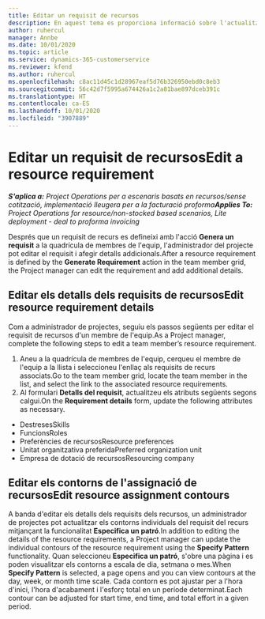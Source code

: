 ```yaml
---
title: Editar un requisit de recursos
description: En aquest tema es proporciona informació sobre l'actualització de la informació dels requisits dels recursos.
author: ruhercul
manager: Annbe
ms.date: 10/01/2020
ms.topic: article
ms.service: dynamics-365-customerservice
ms.reviewer: kfend
ms.author: ruhercul
ms.openlocfilehash: c8ac11d45c1d28967eaf5d76b326950ebd0c8eb3
ms.sourcegitcommit: 56c42d7f5995a674426a1c2a81bae897dceb391c
ms.translationtype: HT
ms.contentlocale: ca-ES
ms.lasthandoff: 10/01/2020
ms.locfileid: "3907889"
---
```

# <a name="edit-a-resource-requirement"></a><span data-ttu-id="19059-103">Editar un requisit de recursos</span><span class="sxs-lookup"><span data-stu-id="19059-103">Edit a resource requirement</span></span>

<span data-ttu-id="19059-104">_**S'aplica a:** Project Operations per a escenaris basats en recursos/sense cotització, implementació lleugera per a la facturació proforma_</span><span class="sxs-lookup"><span data-stu-id="19059-104">_**Applies To:** Project Operations for resource/non-stocked based scenarios, Lite deployment - deal to proforma invoicing_</span></span>

<span data-ttu-id="19059-105">Després que un requisit de recurs es defineixi amb l'acció **Genera un requisit** a la quadrícula de membres de l'equip, l'administrador del projecte pot editar el requisit i afegir detalls addicionals.</span><span class="sxs-lookup"><span data-stu-id="19059-105">After a resource requirement is defined by the **Generate Requirement** action in the team member grid, the Project manager can edit the requirement and add additional details.</span></span>

## <a name="edit-resource-requirement-details"></a><span data-ttu-id="19059-106">Editar els detalls dels requisits de recursos</span><span class="sxs-lookup"><span data-stu-id="19059-106">Edit resource requirement details</span></span>

<span data-ttu-id="19059-107">Com a administrador de projectes, seguiu els passos següents per editar el requisit de recursos d'un membre de l'equip.</span><span class="sxs-lookup"><span data-stu-id="19059-107">As a Project manager, complete the following steps to edit a team member’s resource requirement.</span></span>

1. <span data-ttu-id="19059-108">Aneu a la quadrícula de membres de l'equip, cerqueu el membre de l'equip a la llista i seleccioneu l'enllaç als requisits de recurs associats.</span><span class="sxs-lookup"><span data-stu-id="19059-108">Go to the team member grid, locate the team member in the list, and select the link to the associated resource requirements.</span></span>
2. <span data-ttu-id="19059-109">Al formulari **Detalls del requisit**, actualitzeu els atributs següents segons calgui.</span><span class="sxs-lookup"><span data-stu-id="19059-109">On the **Requirement details** form, update the following attributes as necessary.</span></span>

- <span data-ttu-id="19059-110">Destreses</span><span class="sxs-lookup"><span data-stu-id="19059-110">Skills</span></span>
- <span data-ttu-id="19059-111">Funcions</span><span class="sxs-lookup"><span data-stu-id="19059-111">Roles</span></span>
- <span data-ttu-id="19059-112">Preferències de recursos</span><span class="sxs-lookup"><span data-stu-id="19059-112">Resource preferences</span></span>
- <span data-ttu-id="19059-113">Unitat organitzativa preferida</span><span class="sxs-lookup"><span data-stu-id="19059-113">Preferred organization unit</span></span>
- <span data-ttu-id="19059-114">Empresa de dotació de recursos</span><span class="sxs-lookup"><span data-stu-id="19059-114">Resourcing company</span></span>

## <a name="edit-resource-assignment-contours"></a><span data-ttu-id="19059-115">Editar els contorns de l'assignació de recursos</span><span class="sxs-lookup"><span data-stu-id="19059-115">Edit resource assignment contours</span></span>

<span data-ttu-id="19059-116">A banda d'editar els detalls dels requisits dels recursos, un administrador de projectes pot actualitzar els contorns individuals del requisit del recurs mitjançant la funcionalitat **Especifica un patró**.</span><span class="sxs-lookup"><span data-stu-id="19059-116">In addition to editing the details of the resource requirements, a Project manager can update the individual contours of the resource requirement using the **Specify Pattern** functionality.</span></span> <span data-ttu-id="19059-117">Quan seleccioneu **Especifica un patró**, s'obre una pàgina i es poden visualitzar els contorns a escala de dia, setmana o mes.</span><span class="sxs-lookup"><span data-stu-id="19059-117">When **Specify Pattern** is selected, a page opens and you can view contours at the day, week, or month time scale.</span></span> <span data-ttu-id="19059-118">Cada contorn es pot ajustar per a l'hora d'inici, l'hora d'acabament i l'esforç total en un període determinat.</span><span class="sxs-lookup"><span data-stu-id="19059-118">Each contour can be adjusted for start time, end time, and total effort in a given period.</span></span>